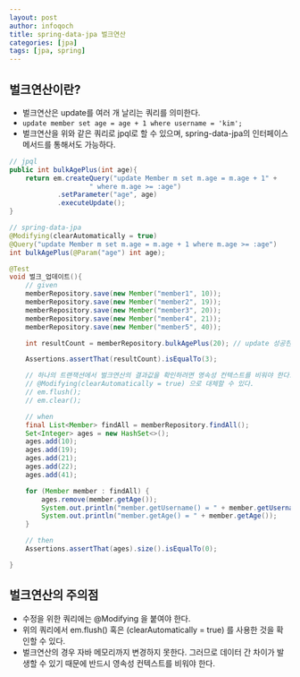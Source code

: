 ```yaml
---
layout: post
author: infoqoch
title: spring-data-jpa 벌크연산
categories: [jpa]
tags: [jpa, spring]
---
```


## 벌크연산이란?
- 벌크연산은 update를 여러 개 날리는 쿼리를 의미한다. 
- `update member set age = age + 1 where username = 'kim';`
- 벌크연산을 위와 같은 쿼리로 jpql로 할 수 있으며, spring-data-jpa의 인터페이스 메서드를 통해서도 가능하다. 

```java
// jpql
public int bulkAgePlus(int age){
    return em.createQuery("update Member m set m.age = m.age + 1" +
                    " where m.age >= :age")
            .setParameter("age", age)
            .executeUpdate();
}

// spring-data-jpa
@Modifying(clearAutomatically = true)
@Query("update Member m set m.age = m.age + 1 where m.age >= :age")
int bulkAgePlus(@Param("age") int age);
```

```java
@Test
void 벌크_업데이트(){
    // given
    memberRepository.save(new Member("member1", 10));
    memberRepository.save(new Member("member2", 19));
    memberRepository.save(new Member("member3", 20));
    memberRepository.save(new Member("member4", 21));
    memberRepository.save(new Member("member5", 40));

    int resultCount = memberRepository.bulkAgePlus(20); // update 성공한 갯수만큼 리턴한다.

    Assertions.assertThat(resultCount).isEqualTo(3);

    // 하나의 트랜잭션에서 벌크연산의 결과값을 확인하려면 영속성 컨텍스트를 비워야 한다.
    // @Modifying(clearAutomatically = true) 으로 대체할 수 있다.
    // em.flush();
    // em.clear();

    // when
    final List<Member> findAll = memberRepository.findAll();
    Set<Integer> ages = new HashSet<>();
    ages.add(10);
    ages.add(19);
    ages.add(21);
    ages.add(22);
    ages.add(41);

    for (Member member : findAll) {
        ages.remove(member.getAge());
        System.out.println("member.getUsername() = " + member.getUsername());
        System.out.println("member.getAge() = " + member.getAge());
    }

    // then 
    Assertions.assertThat(ages).size().isEqualTo(0);

}
```

## 벌크연산의 주의점
- 수정을 위한 쿼리에는 @Modifying 을 붙여야 한다. 
- 위의 쿼리에서 em.flush() 혹은 (clearAutomatically = true) 를 사용한 것을 확인할 수 있다. 
- 벌크연산의 경우 자바 메모리까지 변경하지 못한다. 그러므로 데이터 간 차이가 발생할 수 있기 때문에 반드시 영속성 컨텍스트를 비워야 한다. 